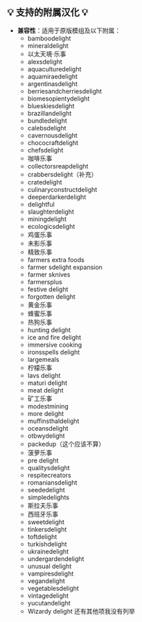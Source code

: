 ## 💡 支持的附属汉化 💡
- **兼容性**：适用于原版模组及以下附属：
  - bamboodelight
  - mineraldelight
  - 以太天境·乐事
  - alexsdelight
  - aquaculturedelight
  - aquamiraedelight
  - argentinasdelight
  - berriesandcherriesdelight
  - biomesopientydelight
  - blueskiesdelight
  - brazillandelight
  - bundledelight
  - calebsdelight
  - cavernousdelight
  - chococraftdelight
  - chefsdelight
  - 咖啡乐事
  - collectorsreapdelight
  - crabbersdelight（补充）
  - cratedelight
  - culinaryconstructdelight
  - deeperdarkerdelight
  - delightful
  - slaughterdelight
  - miningdelight
  - ecologicsdelight
  - 鸡蛋乐事
  - 未影乐事
  - 精致乐事
  - farmers extra foods
  - farmer sdelight expansion
  - farmer sknives
  - farmersplus
  - festive delight
  - forgotten delight
  - 黄金乐事
  - 蜂蜜乐事
  - 热狗乐事
  - hunting delight
  - ice and fire delight
  - immersive cooking
  - ironsspells delight
  - largemeals
  - 柠檬乐事
  - lavs delight
  - maturi delight
  - meat delight
  - 矿工乐事
  - modestmining
  - more delight
  - muffinsthaldelight
  - oceansdelight
  - otbwydelight
  - packedup（这个应该不算）
  - 菠萝乐事
  - pre delight
  - qualitysdelight
  - respitecreators
  - romaniansdelight
  - seededelight
  - simpledelights
  - 斯拉夫乐事
  - 西班牙乐事
  - sweetdelight
  - tinkersdelight
  - toftdelight
  - turkishdelight
  - ukrainedelight
  - undergardendelight
  - unusual delight
  - vampiresdelight
  - vegandelight
  - vegetablesdelight
  - vintagedelight
  - yucutandelight
  - Wizardy delight
   还有其他项我没有列举
